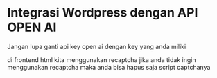 # Integrasi Wordpress dengan API OPEN AI

Jangan lupa ganti api key open ai dengan key yang anda miliki 

di frontend html kita menggunakan recaptcha jika anda tidak ingin menggunakan recaptcha maka anda bisa hapus saja script captchanya



